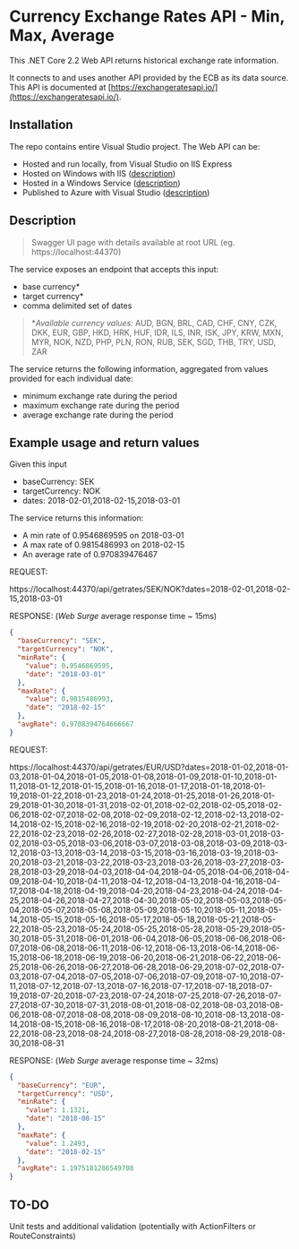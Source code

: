 # Currency Exchange Rates API - Min, Max, Average

This .NET Core 2.2 Web API returns historical exchange rate information.

It connects to and uses another API provided by the ECB as its data source.
This API is documented at [https://exchangeratesapi.io/](https://exchangeratesapi.io/).

## Installation

The repo contains entire Visual Studio project. The Web API can be:

- Hosted and run locally, from Visual Studio on IIS Express
- Hosted on Windows with IIS ([description](https://docs.microsoft.com/en-us/aspnet/core/host-and-deploy/iis/?view=aspnetcore-2.2))
- Hosted in a Windows Service ([description](https://docs.microsoft.com/en-us/aspnet/core/host-and-deploy/windows-service?view=aspnetcore-2.2&tabs=visual-studio))
- Published to Azure with Visual Studio ([description](https://docs.microsoft.com/en-us/aspnet/core/tutorials/publish-to-azure-webapp-using-vs?view=aspnetcore-2.2))

## Description

> Swagger UI page with details available at root URL (eg. https://localhost:44370)

The service exposes an endpoint that accepts this input:

- base currency\*
- target currency\*
- comma delimited set of dates

> \*_Available currency values:_ AUD, BGN, BRL, CAD, CHF, CNY, CZK, DKK, EUR, GBP, HKD, HRK, HUF, IDR, ILS, INR, ISK, JPY, KRW, MXN, MYR, NOK, NZD, PHP, PLN, RON, RUB, SEK, SGD, THB, TRY, USD, ZAR

The service returns the following information, aggregated from values provided for each individual date:

- minimum exchange rate during the period
- maximum exchange rate during the period
- average exchange rate during the period

## Example usage and return values

Given this input

- baseCurrency: SEK
- targetCurrency: NOK
- dates: 2018-02-01,2018-02-15,2018-03-01

The service returns this information:

- A min rate of 0.9546869595 on 2018-03-01
- A max rate of 0.9815486993 on 2018-02-15
- An average rate of 0.970839476467

REQUEST:

https://localhost:44370/api/getrates/SEK/NOK?dates=2018-02-01,2018-02-15,2018-03-01

RESPONSE: (_Web Surge_ average response time ~ 15ms)

```json
{
  "baseCurrency": "SEK",
  "targetCurrency": "NOK",
  "minRate": {
    "value": 0.9546869595,
    "date": "2018-03-01"
  },
  "maxRate": {
    "value": 0.9815486993,
    "date": "2018-02-15"
  },
  "avgRate": 0.9708394764666667
}
```

REQUEST:

https://localhost:44370/api/getrates/EUR/USD?dates=2018-01-02,2018-01-03,2018-01-04,2018-01-05,2018-01-08,2018-01-09,2018-01-10,2018-01-11,2018-01-12,2018-01-15,2018-01-16,2018-01-17,2018-01-18,2018-01-19,2018-01-22,2018-01-23,2018-01-24,2018-01-25,2018-01-26,2018-01-29,2018-01-30,2018-01-31,2018-02-01,2018-02-02,2018-02-05,2018-02-06,2018-02-07,2018-02-08,2018-02-09,2018-02-12,2018-02-13,2018-02-14,2018-02-15,2018-02-16,2018-02-19,2018-02-20,2018-02-21,2018-02-22,2018-02-23,2018-02-26,2018-02-27,2018-02-28,2018-03-01,2018-03-02,2018-03-05,2018-03-06,2018-03-07,2018-03-08,2018-03-09,2018-03-12,2018-03-13,2018-03-14,2018-03-15,2018-03-16,2018-03-19,2018-03-20,2018-03-21,2018-03-22,2018-03-23,2018-03-26,2018-03-27,2018-03-28,2018-03-29,2018-04-03,2018-04-04,2018-04-05,2018-04-06,2018-04-09,2018-04-10,2018-04-11,2018-04-12,2018-04-13,2018-04-16,2018-04-17,2018-04-18,2018-04-19,2018-04-20,2018-04-23,2018-04-24,2018-04-25,2018-04-26,2018-04-27,2018-04-30,2018-05-02,2018-05-03,2018-05-04,2018-05-07,2018-05-08,2018-05-09,2018-05-10,2018-05-11,2018-05-14,2018-05-15,2018-05-16,2018-05-17,2018-05-18,2018-05-21,2018-05-22,2018-05-23,2018-05-24,2018-05-25,2018-05-28,2018-05-29,2018-05-30,2018-05-31,2018-06-01,2018-06-04,2018-06-05,2018-06-06,2018-06-07,2018-06-08,2018-06-11,2018-06-12,2018-06-13,2018-06-14,2018-06-15,2018-06-18,2018-06-19,2018-06-20,2018-06-21,2018-06-22,2018-06-25,2018-06-26,2018-06-27,2018-06-28,2018-06-29,2018-07-02,2018-07-03,2018-07-04,2018-07-05,2018-07-06,2018-07-09,2018-07-10,2018-07-11,2018-07-12,2018-07-13,2018-07-16,2018-07-17,2018-07-18,2018-07-19,2018-07-20,2018-07-23,2018-07-24,2018-07-25,2018-07-26,2018-07-27,2018-07-30,2018-07-31,2018-08-01,2018-08-02,2018-08-03,2018-08-06,2018-08-07,2018-08-08,2018-08-09,2018-08-10,2018-08-13,2018-08-14,2018-08-15,2018-08-16,2018-08-17,2018-08-20,2018-08-21,2018-08-22,2018-08-23,2018-08-24,2018-08-27,2018-08-28,2018-08-29,2018-08-30,2018-08-31

RESPONSE: (_Web Surge_ average response time ~ 32ms)

```json
{
  "baseCurrency": "EUR",
  "targetCurrency": "USD",
  "minRate": {
    "value": 1.1321,
    "date": "2018-08-15"
  },
  "maxRate": {
    "value": 1.2493,
    "date": "2018-02-15"
  },
  "avgRate": 1.1975181286549708
}
```

## TO-DO

Unit tests and additional validation (potentially with ActionFilters or RouteConstraints)

